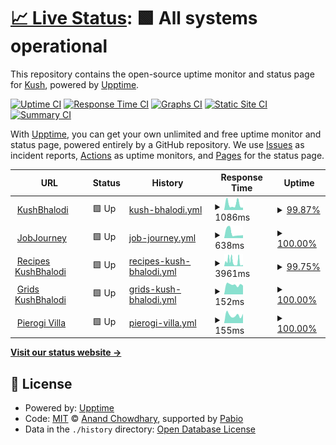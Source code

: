 # [📈 Live Status](https://status.kushbhalodi.com): <!--live status--> **🟩 All systems operational**

This repository contains the open-source uptime monitor and status page for [Kush](https://kushbhalodi.com), powered by [Upptime](https://github.com/upptime/upptime).

[![Uptime CI](https://github.com/kush992/upptime/workflows/Uptime%20CI/badge.svg)](https://github.com/kush992/upptime/actions?query=workflow%3A%22Uptime+CI%22)
[![Response Time CI](https://github.com/kush992/upptime/workflows/Response%20Time%20CI/badge.svg)](https://github.com/kush992/upptime/actions?query=workflow%3A%22Response+Time+CI%22)
[![Graphs CI](https://github.com/kush992/upptime/workflows/Graphs%20CI/badge.svg)](https://github.com/kush992/upptime/actions?query=workflow%3A%22Graphs+CI%22)
[![Static Site CI](https://github.com/kush992/upptime/workflows/Static%20Site%20CI/badge.svg)](https://github.com/kush992/upptime/actions?query=workflow%3A%22Static+Site+CI%22)
[![Summary CI](https://github.com/kush992/upptime/workflows/Summary%20CI/badge.svg)](https://github.com/kush992/upptime/actions?query=workflow%3A%22Summary+CI%22)

With [Upptime](https://upptime.js.org), you can get your own unlimited and free uptime monitor and status page, powered entirely by a GitHub repository. We use [Issues](https://github.com/kush992/upptime/issues) as incident reports, [Actions](https://github.com/kush992/upptime/actions) as uptime monitors, and [Pages](https://status.kushbhalodi.com) for the status page.

<!--start: status pages-->
<!-- This summary is generated by Upptime (https://github.com/upptime/upptime) -->
<!-- Do not edit this manually, your changes will be overwritten -->
<!-- prettier-ignore -->
| URL | Status | History | Response Time | Uptime |
| --- | ------ | ------- | ------------- | ------ |
| <img alt="" src="https://icons.duckduckgo.com/ip3/kushbhalodi.com.ico" height="13"> [KushBhalodi](https://kushbhalodi.com) | 🟩 Up | [kush-bhalodi.yml](https://github.com/kush992/up-time-kushbhalodi/commits/HEAD/history/kush-bhalodi.yml) | <details><summary><img alt="Response time graph" src="./graphs/kush-bhalodi/response-time-week.png" height="20"> 1086ms</summary><br><a href="https://status.kushbhalodi.com/history/kush-bhalodi"><img alt="Response time 1235" src="https://img.shields.io/endpoint?url=https%3A%2F%2Fraw.githubusercontent.com%2Fkush992%2Fup-time-kushbhalodi%2FHEAD%2Fapi%2Fkush-bhalodi%2Fresponse-time.json"></a><br><a href="https://status.kushbhalodi.com/history/kush-bhalodi"><img alt="24-hour response time 1383" src="https://img.shields.io/endpoint?url=https%3A%2F%2Fraw.githubusercontent.com%2Fkush992%2Fup-time-kushbhalodi%2FHEAD%2Fapi%2Fkush-bhalodi%2Fresponse-time-day.json"></a><br><a href="https://status.kushbhalodi.com/history/kush-bhalodi"><img alt="7-day response time 1086" src="https://img.shields.io/endpoint?url=https%3A%2F%2Fraw.githubusercontent.com%2Fkush992%2Fup-time-kushbhalodi%2FHEAD%2Fapi%2Fkush-bhalodi%2Fresponse-time-week.json"></a><br><a href="https://status.kushbhalodi.com/history/kush-bhalodi"><img alt="30-day response time 1301" src="https://img.shields.io/endpoint?url=https%3A%2F%2Fraw.githubusercontent.com%2Fkush992%2Fup-time-kushbhalodi%2FHEAD%2Fapi%2Fkush-bhalodi%2Fresponse-time-month.json"></a><br><a href="https://status.kushbhalodi.com/history/kush-bhalodi"><img alt="1-year response time 1235" src="https://img.shields.io/endpoint?url=https%3A%2F%2Fraw.githubusercontent.com%2Fkush992%2Fup-time-kushbhalodi%2FHEAD%2Fapi%2Fkush-bhalodi%2Fresponse-time-year.json"></a></details> | <details><summary><a href="https://status.kushbhalodi.com/history/kush-bhalodi">99.87%</a></summary><a href="https://status.kushbhalodi.com/history/kush-bhalodi"><img alt="All-time uptime 99.99%" src="https://img.shields.io/endpoint?url=https%3A%2F%2Fraw.githubusercontent.com%2Fkush992%2Fup-time-kushbhalodi%2FHEAD%2Fapi%2Fkush-bhalodi%2Fuptime.json"></a><br><a href="https://status.kushbhalodi.com/history/kush-bhalodi"><img alt="24-hour uptime 99.10%" src="https://img.shields.io/endpoint?url=https%3A%2F%2Fraw.githubusercontent.com%2Fkush992%2Fup-time-kushbhalodi%2FHEAD%2Fapi%2Fkush-bhalodi%2Fuptime-day.json"></a><br><a href="https://status.kushbhalodi.com/history/kush-bhalodi"><img alt="7-day uptime 99.87%" src="https://img.shields.io/endpoint?url=https%3A%2F%2Fraw.githubusercontent.com%2Fkush992%2Fup-time-kushbhalodi%2FHEAD%2Fapi%2Fkush-bhalodi%2Fuptime-week.json"></a><br><a href="https://status.kushbhalodi.com/history/kush-bhalodi"><img alt="30-day uptime 99.97%" src="https://img.shields.io/endpoint?url=https%3A%2F%2Fraw.githubusercontent.com%2Fkush992%2Fup-time-kushbhalodi%2FHEAD%2Fapi%2Fkush-bhalodi%2Fuptime-month.json"></a><br><a href="https://status.kushbhalodi.com/history/kush-bhalodi"><img alt="1-year uptime 99.99%" src="https://img.shields.io/endpoint?url=https%3A%2F%2Fraw.githubusercontent.com%2Fkush992%2Fup-time-kushbhalodi%2FHEAD%2Fapi%2Fkush-bhalodi%2Fuptime-year.json"></a></details>
| <img alt="" src="https://icons.duckduckgo.com/ip3/career.kushbhalodi.com.ico" height="13"> [JobJourney](https://career.kushbhalodi.com) | 🟩 Up | [job-journey.yml](https://github.com/kush992/up-time-kushbhalodi/commits/HEAD/history/job-journey.yml) | <details><summary><img alt="Response time graph" src="./graphs/job-journey/response-time-week.png" height="20"> 638ms</summary><br><a href="https://status.kushbhalodi.com/history/job-journey"><img alt="Response time 1117" src="https://img.shields.io/endpoint?url=https%3A%2F%2Fraw.githubusercontent.com%2Fkush992%2Fup-time-kushbhalodi%2FHEAD%2Fapi%2Fjob-journey%2Fresponse-time.json"></a><br><a href="https://status.kushbhalodi.com/history/job-journey"><img alt="24-hour response time 355" src="https://img.shields.io/endpoint?url=https%3A%2F%2Fraw.githubusercontent.com%2Fkush992%2Fup-time-kushbhalodi%2FHEAD%2Fapi%2Fjob-journey%2Fresponse-time-day.json"></a><br><a href="https://status.kushbhalodi.com/history/job-journey"><img alt="7-day response time 638" src="https://img.shields.io/endpoint?url=https%3A%2F%2Fraw.githubusercontent.com%2Fkush992%2Fup-time-kushbhalodi%2FHEAD%2Fapi%2Fjob-journey%2Fresponse-time-week.json"></a><br><a href="https://status.kushbhalodi.com/history/job-journey"><img alt="30-day response time 939" src="https://img.shields.io/endpoint?url=https%3A%2F%2Fraw.githubusercontent.com%2Fkush992%2Fup-time-kushbhalodi%2FHEAD%2Fapi%2Fjob-journey%2Fresponse-time-month.json"></a><br><a href="https://status.kushbhalodi.com/history/job-journey"><img alt="1-year response time 1117" src="https://img.shields.io/endpoint?url=https%3A%2F%2Fraw.githubusercontent.com%2Fkush992%2Fup-time-kushbhalodi%2FHEAD%2Fapi%2Fjob-journey%2Fresponse-time-year.json"></a></details> | <details><summary><a href="https://status.kushbhalodi.com/history/job-journey">100.00%</a></summary><a href="https://status.kushbhalodi.com/history/job-journey"><img alt="All-time uptime 100.00%" src="https://img.shields.io/endpoint?url=https%3A%2F%2Fraw.githubusercontent.com%2Fkush992%2Fup-time-kushbhalodi%2FHEAD%2Fapi%2Fjob-journey%2Fuptime.json"></a><br><a href="https://status.kushbhalodi.com/history/job-journey"><img alt="24-hour uptime 100.00%" src="https://img.shields.io/endpoint?url=https%3A%2F%2Fraw.githubusercontent.com%2Fkush992%2Fup-time-kushbhalodi%2FHEAD%2Fapi%2Fjob-journey%2Fuptime-day.json"></a><br><a href="https://status.kushbhalodi.com/history/job-journey"><img alt="7-day uptime 100.00%" src="https://img.shields.io/endpoint?url=https%3A%2F%2Fraw.githubusercontent.com%2Fkush992%2Fup-time-kushbhalodi%2FHEAD%2Fapi%2Fjob-journey%2Fuptime-week.json"></a><br><a href="https://status.kushbhalodi.com/history/job-journey"><img alt="30-day uptime 100.00%" src="https://img.shields.io/endpoint?url=https%3A%2F%2Fraw.githubusercontent.com%2Fkush992%2Fup-time-kushbhalodi%2FHEAD%2Fapi%2Fjob-journey%2Fuptime-month.json"></a><br><a href="https://status.kushbhalodi.com/history/job-journey"><img alt="1-year uptime 100.00%" src="https://img.shields.io/endpoint?url=https%3A%2F%2Fraw.githubusercontent.com%2Fkush992%2Fup-time-kushbhalodi%2FHEAD%2Fapi%2Fjob-journey%2Fuptime-year.json"></a></details>
| <img alt="" src="https://icons.duckduckgo.com/ip3/recipe.kushbhalodi.com.ico" height="13"> [Recipes KushBhalodi](https://recipe.kushbhalodi.com) | 🟩 Up | [recipes-kush-bhalodi.yml](https://github.com/kush992/up-time-kushbhalodi/commits/HEAD/history/recipes-kush-bhalodi.yml) | <details><summary><img alt="Response time graph" src="./graphs/recipes-kush-bhalodi/response-time-week.png" height="20"> 3961ms</summary><br><a href="https://status.kushbhalodi.com/history/recipes-kush-bhalodi"><img alt="Response time 5256" src="https://img.shields.io/endpoint?url=https%3A%2F%2Fraw.githubusercontent.com%2Fkush992%2Fup-time-kushbhalodi%2FHEAD%2Fapi%2Frecipes-kush-bhalodi%2Fresponse-time.json"></a><br><a href="https://status.kushbhalodi.com/history/recipes-kush-bhalodi"><img alt="24-hour response time 1065" src="https://img.shields.io/endpoint?url=https%3A%2F%2Fraw.githubusercontent.com%2Fkush992%2Fup-time-kushbhalodi%2FHEAD%2Fapi%2Frecipes-kush-bhalodi%2Fresponse-time-day.json"></a><br><a href="https://status.kushbhalodi.com/history/recipes-kush-bhalodi"><img alt="7-day response time 3961" src="https://img.shields.io/endpoint?url=https%3A%2F%2Fraw.githubusercontent.com%2Fkush992%2Fup-time-kushbhalodi%2FHEAD%2Fapi%2Frecipes-kush-bhalodi%2Fresponse-time-week.json"></a><br><a href="https://status.kushbhalodi.com/history/recipes-kush-bhalodi"><img alt="30-day response time 4928" src="https://img.shields.io/endpoint?url=https%3A%2F%2Fraw.githubusercontent.com%2Fkush992%2Fup-time-kushbhalodi%2FHEAD%2Fapi%2Frecipes-kush-bhalodi%2Fresponse-time-month.json"></a><br><a href="https://status.kushbhalodi.com/history/recipes-kush-bhalodi"><img alt="1-year response time 5256" src="https://img.shields.io/endpoint?url=https%3A%2F%2Fraw.githubusercontent.com%2Fkush992%2Fup-time-kushbhalodi%2FHEAD%2Fapi%2Frecipes-kush-bhalodi%2Fresponse-time-year.json"></a></details> | <details><summary><a href="https://status.kushbhalodi.com/history/recipes-kush-bhalodi">99.75%</a></summary><a href="https://status.kushbhalodi.com/history/recipes-kush-bhalodi"><img alt="All-time uptime 99.52%" src="https://img.shields.io/endpoint?url=https%3A%2F%2Fraw.githubusercontent.com%2Fkush992%2Fup-time-kushbhalodi%2FHEAD%2Fapi%2Frecipes-kush-bhalodi%2Fuptime.json"></a><br><a href="https://status.kushbhalodi.com/history/recipes-kush-bhalodi"><img alt="24-hour uptime 100.00%" src="https://img.shields.io/endpoint?url=https%3A%2F%2Fraw.githubusercontent.com%2Fkush992%2Fup-time-kushbhalodi%2FHEAD%2Fapi%2Frecipes-kush-bhalodi%2Fuptime-day.json"></a><br><a href="https://status.kushbhalodi.com/history/recipes-kush-bhalodi"><img alt="7-day uptime 99.75%" src="https://img.shields.io/endpoint?url=https%3A%2F%2Fraw.githubusercontent.com%2Fkush992%2Fup-time-kushbhalodi%2FHEAD%2Fapi%2Frecipes-kush-bhalodi%2Fuptime-week.json"></a><br><a href="https://status.kushbhalodi.com/history/recipes-kush-bhalodi"><img alt="30-day uptime 99.51%" src="https://img.shields.io/endpoint?url=https%3A%2F%2Fraw.githubusercontent.com%2Fkush992%2Fup-time-kushbhalodi%2FHEAD%2Fapi%2Frecipes-kush-bhalodi%2Fuptime-month.json"></a><br><a href="https://status.kushbhalodi.com/history/recipes-kush-bhalodi"><img alt="1-year uptime 99.52%" src="https://img.shields.io/endpoint?url=https%3A%2F%2Fraw.githubusercontent.com%2Fkush992%2Fup-time-kushbhalodi%2FHEAD%2Fapi%2Frecipes-kush-bhalodi%2Fuptime-year.json"></a></details>
| <img alt="" src="https://icons.duckduckgo.com/ip3/grids.kushbhalodi.com.ico" height="13"> [Grids KushBhalodi](https://grids.kushbhalodi.com) | 🟩 Up | [grids-kush-bhalodi.yml](https://github.com/kush992/up-time-kushbhalodi/commits/HEAD/history/grids-kush-bhalodi.yml) | <details><summary><img alt="Response time graph" src="./graphs/grids-kush-bhalodi/response-time-week.png" height="20"> 152ms</summary><br><a href="https://status.kushbhalodi.com/history/grids-kush-bhalodi"><img alt="Response time 146" src="https://img.shields.io/endpoint?url=https%3A%2F%2Fraw.githubusercontent.com%2Fkush992%2Fup-time-kushbhalodi%2FHEAD%2Fapi%2Fgrids-kush-bhalodi%2Fresponse-time.json"></a><br><a href="https://status.kushbhalodi.com/history/grids-kush-bhalodi"><img alt="24-hour response time 138" src="https://img.shields.io/endpoint?url=https%3A%2F%2Fraw.githubusercontent.com%2Fkush992%2Fup-time-kushbhalodi%2FHEAD%2Fapi%2Fgrids-kush-bhalodi%2Fresponse-time-day.json"></a><br><a href="https://status.kushbhalodi.com/history/grids-kush-bhalodi"><img alt="7-day response time 152" src="https://img.shields.io/endpoint?url=https%3A%2F%2Fraw.githubusercontent.com%2Fkush992%2Fup-time-kushbhalodi%2FHEAD%2Fapi%2Fgrids-kush-bhalodi%2Fresponse-time-week.json"></a><br><a href="https://status.kushbhalodi.com/history/grids-kush-bhalodi"><img alt="30-day response time 134" src="https://img.shields.io/endpoint?url=https%3A%2F%2Fraw.githubusercontent.com%2Fkush992%2Fup-time-kushbhalodi%2FHEAD%2Fapi%2Fgrids-kush-bhalodi%2Fresponse-time-month.json"></a><br><a href="https://status.kushbhalodi.com/history/grids-kush-bhalodi"><img alt="1-year response time 146" src="https://img.shields.io/endpoint?url=https%3A%2F%2Fraw.githubusercontent.com%2Fkush992%2Fup-time-kushbhalodi%2FHEAD%2Fapi%2Fgrids-kush-bhalodi%2Fresponse-time-year.json"></a></details> | <details><summary><a href="https://status.kushbhalodi.com/history/grids-kush-bhalodi">100.00%</a></summary><a href="https://status.kushbhalodi.com/history/grids-kush-bhalodi"><img alt="All-time uptime 100.00%" src="https://img.shields.io/endpoint?url=https%3A%2F%2Fraw.githubusercontent.com%2Fkush992%2Fup-time-kushbhalodi%2FHEAD%2Fapi%2Fgrids-kush-bhalodi%2Fuptime.json"></a><br><a href="https://status.kushbhalodi.com/history/grids-kush-bhalodi"><img alt="24-hour uptime 100.00%" src="https://img.shields.io/endpoint?url=https%3A%2F%2Fraw.githubusercontent.com%2Fkush992%2Fup-time-kushbhalodi%2FHEAD%2Fapi%2Fgrids-kush-bhalodi%2Fuptime-day.json"></a><br><a href="https://status.kushbhalodi.com/history/grids-kush-bhalodi"><img alt="7-day uptime 100.00%" src="https://img.shields.io/endpoint?url=https%3A%2F%2Fraw.githubusercontent.com%2Fkush992%2Fup-time-kushbhalodi%2FHEAD%2Fapi%2Fgrids-kush-bhalodi%2Fuptime-week.json"></a><br><a href="https://status.kushbhalodi.com/history/grids-kush-bhalodi"><img alt="30-day uptime 100.00%" src="https://img.shields.io/endpoint?url=https%3A%2F%2Fraw.githubusercontent.com%2Fkush992%2Fup-time-kushbhalodi%2FHEAD%2Fapi%2Fgrids-kush-bhalodi%2Fuptime-month.json"></a><br><a href="https://status.kushbhalodi.com/history/grids-kush-bhalodi"><img alt="1-year uptime 100.00%" src="https://img.shields.io/endpoint?url=https%3A%2F%2Fraw.githubusercontent.com%2Fkush992%2Fup-time-kushbhalodi%2FHEAD%2Fapi%2Fgrids-kush-bhalodi%2Fuptime-year.json"></a></details>
| <img alt="" src="https://icons.duckduckgo.com/ip3/pierogi-villa.kushbhalodi.com.ico" height="13"> [Pierogi Villa](https://pierogi-villa.kushbhalodi.com) | 🟩 Up | [pierogi-villa.yml](https://github.com/kush992/up-time-kushbhalodi/commits/HEAD/history/pierogi-villa.yml) | <details><summary><img alt="Response time graph" src="./graphs/pierogi-villa/response-time-week.png" height="20"> 155ms</summary><br><a href="https://status.kushbhalodi.com/history/pierogi-villa"><img alt="Response time 169" src="https://img.shields.io/endpoint?url=https%3A%2F%2Fraw.githubusercontent.com%2Fkush992%2Fup-time-kushbhalodi%2FHEAD%2Fapi%2Fpierogi-villa%2Fresponse-time.json"></a><br><a href="https://status.kushbhalodi.com/history/pierogi-villa"><img alt="24-hour response time 180" src="https://img.shields.io/endpoint?url=https%3A%2F%2Fraw.githubusercontent.com%2Fkush992%2Fup-time-kushbhalodi%2FHEAD%2Fapi%2Fpierogi-villa%2Fresponse-time-day.json"></a><br><a href="https://status.kushbhalodi.com/history/pierogi-villa"><img alt="7-day response time 155" src="https://img.shields.io/endpoint?url=https%3A%2F%2Fraw.githubusercontent.com%2Fkush992%2Fup-time-kushbhalodi%2FHEAD%2Fapi%2Fpierogi-villa%2Fresponse-time-week.json"></a><br><a href="https://status.kushbhalodi.com/history/pierogi-villa"><img alt="30-day response time 142" src="https://img.shields.io/endpoint?url=https%3A%2F%2Fraw.githubusercontent.com%2Fkush992%2Fup-time-kushbhalodi%2FHEAD%2Fapi%2Fpierogi-villa%2Fresponse-time-month.json"></a><br><a href="https://status.kushbhalodi.com/history/pierogi-villa"><img alt="1-year response time 169" src="https://img.shields.io/endpoint?url=https%3A%2F%2Fraw.githubusercontent.com%2Fkush992%2Fup-time-kushbhalodi%2FHEAD%2Fapi%2Fpierogi-villa%2Fresponse-time-year.json"></a></details> | <details><summary><a href="https://status.kushbhalodi.com/history/pierogi-villa">100.00%</a></summary><a href="https://status.kushbhalodi.com/history/pierogi-villa"><img alt="All-time uptime 100.00%" src="https://img.shields.io/endpoint?url=https%3A%2F%2Fraw.githubusercontent.com%2Fkush992%2Fup-time-kushbhalodi%2FHEAD%2Fapi%2Fpierogi-villa%2Fuptime.json"></a><br><a href="https://status.kushbhalodi.com/history/pierogi-villa"><img alt="24-hour uptime 100.00%" src="https://img.shields.io/endpoint?url=https%3A%2F%2Fraw.githubusercontent.com%2Fkush992%2Fup-time-kushbhalodi%2FHEAD%2Fapi%2Fpierogi-villa%2Fuptime-day.json"></a><br><a href="https://status.kushbhalodi.com/history/pierogi-villa"><img alt="7-day uptime 100.00%" src="https://img.shields.io/endpoint?url=https%3A%2F%2Fraw.githubusercontent.com%2Fkush992%2Fup-time-kushbhalodi%2FHEAD%2Fapi%2Fpierogi-villa%2Fuptime-week.json"></a><br><a href="https://status.kushbhalodi.com/history/pierogi-villa"><img alt="30-day uptime 100.00%" src="https://img.shields.io/endpoint?url=https%3A%2F%2Fraw.githubusercontent.com%2Fkush992%2Fup-time-kushbhalodi%2FHEAD%2Fapi%2Fpierogi-villa%2Fuptime-month.json"></a><br><a href="https://status.kushbhalodi.com/history/pierogi-villa"><img alt="1-year uptime 100.00%" src="https://img.shields.io/endpoint?url=https%3A%2F%2Fraw.githubusercontent.com%2Fkush992%2Fup-time-kushbhalodi%2FHEAD%2Fapi%2Fpierogi-villa%2Fuptime-year.json"></a></details>

<!--end: status pages-->

[**Visit our status website →**](https://status.kushbhalodi.com)

## 📄 License

- Powered by: [Upptime](https://github.com/upptime/upptime)
- Code: [MIT](./LICENSE) © [Anand Chowdhary](https://anandchowdhary.com), supported by [Pabio](https://pabio.com)
- Data in the `./history` directory: [Open Database License](https://opendatacommons.org/licenses/odbl/1-0/)
